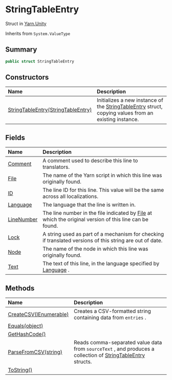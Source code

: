 # StringTableEntry

Struct in [Yarn.Unity](/docs/api/csharp/yarn.unity.md)

Inherits from `System.ValueType`

## Summary



```csharp
public struct StringTableEntry
```

## Constructors

|Name|Description|
|:---|:---|
|[StringTableEntry(StringTableEntry)](/docs/api/csharp/yarn.unity.stringtableentry..ctor.md)|Initializes a new instance of the  [StringTableEntry](yarn.unity.stringtableentry.md)  struct, copying values from an existing instance.|

## Fields

|Name|Description|
|:---|:---|
|[Comment](/docs/api/csharp/yarn.unity.stringtableentry.comment.md)|A comment used to describe this line to translators.|
|[File](/docs/api/csharp/yarn.unity.stringtableentry.file.md)|The name of the Yarn script in which this line was originally found.|
|[ID](/docs/api/csharp/yarn.unity.stringtableentry.id.md)|The line ID for this line. This value will be the same across all localizations.|
|[Language](/docs/api/csharp/yarn.unity.stringtableentry.language.md)|The language that the line is written in.|
|[LineNumber](/docs/api/csharp/yarn.unity.stringtableentry.linenumber.md)|The line number in the file indicated by  [File](yarn.unity.stringtableentry.file.md)  at which the original version of this line can be found.|
|[Lock](/docs/api/csharp/yarn.unity.stringtableentry.lock.md)|A string used as part of a mechanism for checking if translated versions of this string are out of date.|
|[Node](/docs/api/csharp/yarn.unity.stringtableentry.node.md)|The name of the node in which this line was originally found.|
|[Text](/docs/api/csharp/yarn.unity.stringtableentry.text.md)|The text of this line, in the language specified by  [Language](yarn.unity.stringtableentry.language.md) .|

## Methods

|Name|Description|
|:---|:---|
|[CreateCSV(IEnumerable<StringTableEntry>)](/docs/api/csharp/yarn.unity.stringtableentry.createcsv.md)|Creates a CSV-formatted string containing data from  `entries` .|
|[Equals(object)](/docs/api/csharp/yarn.unity.stringtableentry.equals.md)||
|[GetHashCode()](/docs/api/csharp/yarn.unity.stringtableentry.gethashcode.md)||
|[ParseFromCSV(string)](/docs/api/csharp/yarn.unity.stringtableentry.parsefromcsv.md)|Reads comma-separated value data from  `sourceText` , and produces a collection of  [StringTableEntry](yarn.unity.stringtableentry.md)  structs.|
|[ToString()](/docs/api/csharp/yarn.unity.stringtableentry.tostring.md)||

